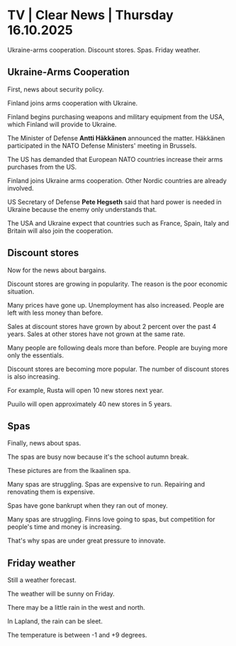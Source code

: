 # TV | Clear News | Thursday 16.10.2025

Ukraine-arms cooperation. Discount stores. Spas. Friday weather.

## Ukraine-Arms Cooperation

First, news about security policy.

Finland joins arms cooperation with Ukraine.

Finland begins purchasing weapons and military equipment from the USA, which Finland will provide to Ukraine.

The Minister of Defense **Antti Häkkänen** announced the matter. Häkkänen participated in the NATO Defense Ministers' meeting in Brussels.

The US has demanded that European NATO countries increase their arms purchases from the US.

Finland joins Ukraine arms cooperation. Other Nordic countries are already involved.

US Secretary of Defense **Pete Hegseth** said that hard power is needed in Ukraine because the enemy only understands that.

The USA and Ukraine expect that countries such as France, Spain, Italy and Britain will also join the cooperation.

## Discount stores

Now for the news about bargains.

Discount stores are growing in popularity. The reason is the poor economic situation.

Many prices have gone up. Unemployment has also increased. People are left with less money than before.

Sales at discount stores have grown by about 2 percent over the past 4 years. Sales at other stores have not grown at the same rate.

Many people are following deals more than before. People are buying more only the essentials.

Discount stores are becoming more popular. The number of discount stores is also increasing.

For example, Rusta will open 10 new stores next year.

Puuilo will open approximately 40 new stores in 5 years.

## Spas

Finally, news about spas.

The spas are busy now because it's the school autumn break.

These pictures are from the Ikaalinen spa.

Many spas are struggling. Spas are expensive to run. Repairing and renovating them is expensive.

Spas have gone bankrupt when they ran out of money.

Many spas are struggling. Finns love going to spas, but competition for people's time and money is increasing.

That's why spas are under great pressure to innovate.

## Friday weather

Still a weather forecast.

The weather will be sunny on Friday.

There may be a little rain in the west and north.

In Lapland, the rain can be sleet.

The temperature is between -1 and +9 degrees.
